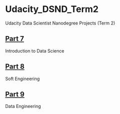 # Udacity_DSND_Term2
Udacity Data Scientist Nanodegree Projects (Term 2)

## [Part 7](https://github.com/hyeuk-jung/Udacity_DSND_Term2/tree/master/Part%207.%20Introduction%20to%20Data%20Science)
Introduction to Data Science

## [Part 8](https://github.com/hyeuk-jung/Udacity_DSND_Term2/tree/master/Part%208.%20Software%20Engineering)
Soft Engineering

## [Part 9](https://github.com/hyeuk-jung/Udacity_DSND_Term2/tree/master/Part%209.%20Data%20Engineering)
Data Engineering